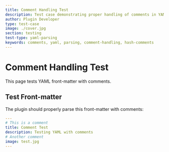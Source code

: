 ```yaml
---
title: Comment Handling Test
description: Test case demonstrating proper handling of comments in YAML front-matter
author: Plugin Developer
type: test-case
image: ./cover.jpg
section: testing
test-type: yaml-parsing
keywords: comments, yaml, parsing, comment-handling, hash-comments
---
```


# Comment Handling Test

This page tests YAML front-matter with comments.

## Test Front-matter

The plugin should properly parse this front-matter with comments:

```yaml
---
# This is a comment
title: Comment Test
description: Testing YAML with comments
# Another comment
image: test.jpg
---
```
